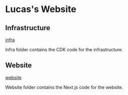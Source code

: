 # Lucas's Website

## Infrastructure

[infra](infra)

Infra folder contains the CDK code for the infrastructure.

## Website

[website](website)

Website folder contains the Next.js code for the website.
